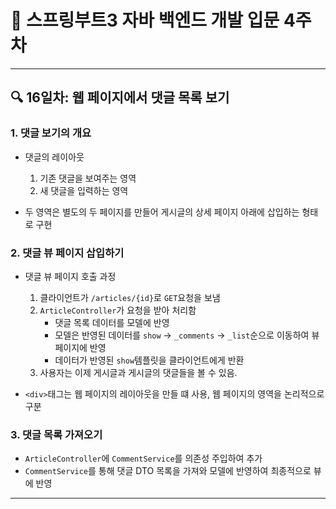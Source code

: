 # 📖 스프링부트3 자바 백엔드 개발 입문 4주차

---

## 🔍 16일차: 웹 페이지에서 댓글 목록 보기

### 1. 댓글 보기의 개요

- 댓글의 레이아웃
    1. 기존 댓글을 보여주는 영역
    2. 새 댓글을 입력하는 영역


- 두 영역은 별도의 두 페이지를 만들어 게시글의 상세 페이지 아래에 삽입하는 형태로 구현

### 2. 댓글 뷰 페이지 삽입하기

- 댓글 뷰 페이지 호출 과정
    1. 클라이언트가 `/articles/{id}`로 `GET`요청을 보냄
    2. `ArticleController`가 요청을 받아 처리함
        - 댓글 목록 데이터를 모델에 반영
        - 모델은 반영된 데이터를 `show` -> `_comments` -> `_list`순으로 이동하여 뷰 페이지에 반영
        - 데이터가 반영된 `show`템플릿을 클라이언트에게 반환
    3. 사용자는 이제 게시글과 게시글의 댓글들을 볼 수 있음.


- `<div>`태그는 웹 페이지의 레이아웃을 만들 떄 사용, 웹 페이지의 영역을 논리적으로 구분

### 3. 댓글 목록 가져오기

- `ArticleController`에 `CommentService`를 의존성 주입하여 추가
- `CommentService`를 통해 댓글 DTO 목록을 가져와 모델에 반영하여 최종적으로 뷰에 반영

---
